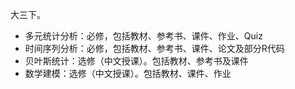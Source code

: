 大三下。

- 多元统计分析：必修，包括教材、参考书、课件、作业、Quiz
- 时间序列分析：必修，包括教材、参考书、课件、论文及部分R代码
- 贝叶斯统计：选修（中文授课）。包括教材、参考书及课件
- 数学建模：选修（中文授课）。包括教材、课件、作业
